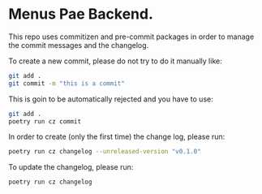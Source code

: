 # Menus Pae Backend.

This repo uses commitizen and pre-commit packages in order to manage the commit messages and the changelog.

To create a new commit, please do not try to do it manually like:

```bash
git add .
git commit -m "this is a commit"
```

This is goin to be automatically rejected and you have to use:

```bash
git add .
poetry run cz commit
```

In order to create (only the first time) the change log, please run:

```bash
poetry run cz changelog --unreleased-version "v0.1.0"
```

To update the changelog, please run:

```bash
poetry run cz changelog
```